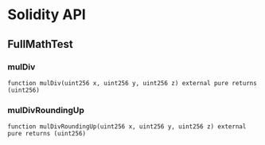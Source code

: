 # Solidity API

## FullMathTest

### mulDiv

```solidity
function mulDiv(uint256 x, uint256 y, uint256 z) external pure returns (uint256)
```

### mulDivRoundingUp

```solidity
function mulDivRoundingUp(uint256 x, uint256 y, uint256 z) external pure returns (uint256)
```

